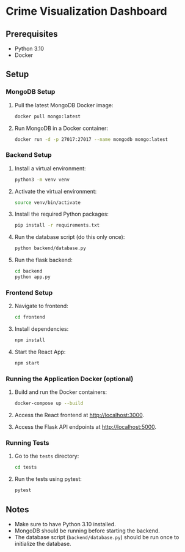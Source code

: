# Crime Visualization Dashboard

## Prerequisites

- Python 3.10
- Docker

## Setup

### MongoDB Setup

1. Pull the latest MongoDB Docker image:

    ```sh
    docker pull mongo:latest
    ```

2. Run MongoDB in a Docker container:

    ```sh
    docker run -d -p 27017:27017 --name mongodb mongo:latest
    ```

### Backend Setup

1. Install a virtual environment:

    ```sh
    python3 -m venv venv
    ```

2. Activate the virtual environment:

    ```sh
    source venv/bin/activate
    ```

3. Install the required Python packages:

    ```sh
    pip install -r requirements.txt
    ```

3. Run the database script (do this only once):

    ```sh
    python backend/database.py
    ```

3. Run the flask backend:

    ```sh
    cd backend
    python app.py
    ```

### Frontend Setup

2. Navigate to frontend:

    ```sh
    cd frontend
    ```

3. Install dependencies:

    ```sh
    npm install
    ```

3. Start the React App:

    ```sh
    npm start
    ```    

    

### Running the Application Docker (optional)

1. Build and run the Docker containers:

    ```sh
    docker-compose up --build
    ```
    
2. Access the React frontend at [http://localhost:3000](http://localhost:3000).

3. Access the Flask API endpoints at [http://localhost:5000](http://localhost:5000).

### Running Tests

1. Go to the `tests` directory:

    ```sh
    cd tests
    ```

2. Run the tests using pytest:

    ```sh
    pytest
    ```

## Notes

- Make sure to have Python 3.10 installed.
- MongoDB should be running before starting the backend.
- The database script (`backend/database.py`) should be run once to initialize the database.


